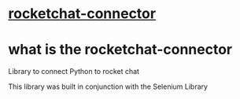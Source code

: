 # [rocketchat-connector](#)
# what is the rocketchat-connector
Library to connect Python to rocket chat 

This library was built in conjunction with the Selenium Library
